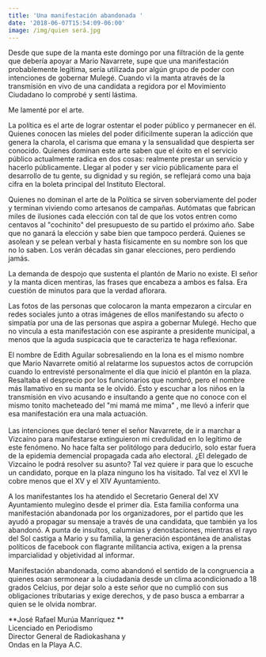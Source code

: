 ```yaml
---
title: 'Una manifestación abandonada '
date: '2018-06-07T15:54:09-06:00'
image: /img/quien será.jpg
---
```

Desde que supe de la manta este domingo por una filtración de la gente que debería apoyar a Mario Navarrete, supe que una manifestación probablemente legítima, sería utilizada por algún grupo de poder con intenciones de gobernar Mulegé. Cuando vi la manta através de la transmisión en vivo de una candidata a regidora por el Movimiento Ciudadano lo comprobé y sentí lástima.

Me lamenté por el arte.

La política es el arte de lograr ostentar el poder público y permanecer en él. Quienes conocen las mieles del poder difícilmente superan la adicción que genera la charola, el carisma que emana y la sensualidad que despierta ser conocido. Quienes dominan este arte saben que el éxito en el servicio público actualmente radica en dos cosas: realmente prestar un servicio y hacerlo públicamente. Llegar al poder y ser vicio públicamente para el desarrollo de tu gente, su dignidad y su región, se reflejará como una baja cifra en la boleta principal del Instituto Electoral.

Quienes no dominan el arte de la Política se sirven soberviamente del poder y terminan viviendo como artesanos de campañas. Autómatas que fabrican miles de ilusiones cada elección con tal de que los votos entren como centavos al "cochinito" del presupuesto de su partido el próximo año. Sabe que no ganará la elección y sabe bien que tampoco perderá. Quienes se asolean y se pelean verbal y hasta físicamente en su nombre son los que no lo saben. Los verán décadas sin ganar elecciones, pero perdiendo jamás.

La demanda de despojo que sustenta el plantón de Mario no existe. El señor y la manta dicen mentiras, las frases que encabeza a ambos es falsa. Era cuestión de minutos para que la verdad aflorara. 

Las fotos de las personas que colocaron la manta empezaron a circular en redes sociales junto a otras imágenes de ellos manifestando su afecto o simpatía por una de las personas que aspira a gobernar Mulegé. Hecho que no vincula a esta manifestación con ese aspirante a presidente municipal, a menos que la aguda suspicacia que te caracteriza te haga reflexionar. 

El nombre de Edith Aguilar sobresaliendo en la lona es el mismo nombre que Mario Navarrete omitió al relatarme los supuestos actos de corrupción cuando lo entrevisté personalmente el día que inició el plantón en la plaza. Resaltaba el desprecio por los funcionarios que nombró, pero el nombre más llamativo en su manta se le olvidó. Ésto y escuchar a los niños en la transmisión en vivo   acusando e insultando a gente que no conoce con el mismo tonito macheteado del "mi mamá me mima" , me llevó a inferir que esa manifestación era una mala actuación.\
\
Las intenciones que declaró tener el señor Navarrete, de ir a marchar a Vizcaíno para manifestarse extinguieron mi credulidad en lo legítimo de este fenómeno. No hace falta ser politólogo para deducirlo, solo estar fuera de la epidemia demencial propagada cada año electoral. ¿El delegado de Vizcaíno le podrá resolver su asunto? Tal vez quiere ir para que lo escuche un candidato, porque en la plaza ninguno los ha visitado. Tal vez el XVI le cobre menos que el XV y el XIV Ayuntamiento.

A los manifestantes los ha atendido el Secretario General del XV Ayuntamiento mulegino desde el primer día. Esta familia conforma una manifestación abandonada por los organizadores, por el partido que les ayudó a propagar su mensaje a través de una candidata, que también ya los abandonó. A punta de insultos, calumnias y denostaciones, mientras el rayo del Sol castiga a Mario y su familia, la generación espontánea de analistas políticos de facebook con flagrante militancia activa, exigen a la prensa imparcialidad y objetividad al informar.

Manifestación abandonada, como abandonó el sentido de la congruencia a quienes osan sermonear a la ciudadanía desde un clima acondicionado a 18 grados Celcius, por dejar solo a este señor que no cumplió con sus obligaciones tributarias y exige derechos, y de paso busca a embarrar a quien se le olvida nombrar.



\*\*José Rafael Murúa Manríquez \*\* \
Licenciado en Periodismo\
Director General de Radiokashana y \
Ondas en la Playa A.C.
